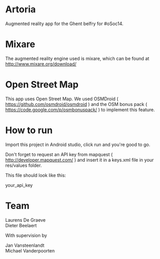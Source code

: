 Artoria
=======

Augmented reality app for the Ghent belfry for #oSoc14.


Mixare
=======

The augmented reality engine used is mixare, which can be found at http://www.mixare.org/download/

Open Street Map
===============
This app uses Open Street Map. We used OSMDroid ( https://github.com/osmdroid/osmdroid ) and the OSM bonus pack ( https://code.google.com/p/osmbonuspack/ ) to implement this feature.


How to run
========
Import this project in Android studio, click run and you're good to go.

Don't forget to request an API key from mapquest ( http://developer.mapquest.com/ ) and insert it in a keys.xml file in your res/values folder.

This file should look like this:

<?xml version="1.0" encoding="utf-8"?>
<resources>
    <string name="map_quest_api_key">your_api_key</string>
</resources>


Team
=======
  Laurens De Graeve <br />
  Dieter Beelaert <br />
  
With supervision by <br />

  Jan Vansteenlandt <br />
  Michael Vanderpoorten <br />


